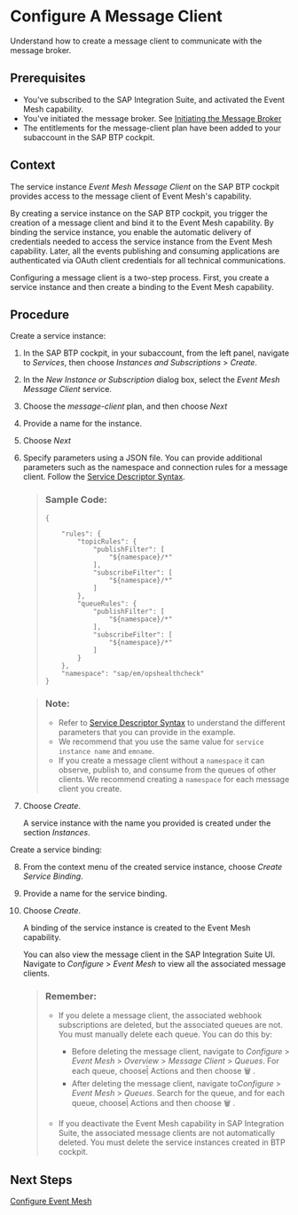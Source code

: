 <!-- loio867c517256d74cc2ad9eab3dd22eb916 -->

<link rel="stylesheet" type="text/css" href="css/sap-icons.css"/>

# Configure A Message Client

Understand how to create a message client to communicate with the message broker.



<a name="loio867c517256d74cc2ad9eab3dd22eb916__prereq_iq3_4nd_yfc"/>

## Prerequisites

-   You've subscribed to the SAP Integration Suite, and activated the Event Mesh capability.
-   You've initiated the message broker. See [Initiating the Message Broker](https://help.sap.com/docs/integration-suite/sap-integration-suite/initiating-event-mesh?version=CLOUD)
-   The entitlements for the message-client plan have been added to your subaccount in the SAP BTP cockpit.



## Context

The service instance *Event Mesh Message Client* on the SAP BTP cockpit provides access to the message client of Event Mesh's capability.

By creating a service instance on the SAP BTP cockpit, you trigger the creation of a message client and bind it to the Event Mesh capability. By binding the service instance, you enable the automatic delivery of credentials needed to access the service instance from the Event Mesh capability. Later, all the events publishing and consuming applications are authenticated via OAuth client credentials for all technical communications.

Configuring a message client is a two-step process. First, you create a service instance and then create a binding to the Event Mesh capability.



## Procedure

Create a service instance:

1.  In the SAP BTP cockpit, in your subaccount, from the left panel, navigate to *Services*, then choose *Instances and Subscriptions* \> *Create*.

2.  In the *New Instance or Subscription* dialog box, select the *Event Mesh Message Client* service.

3.  Choose the *message-client* plan, and then choose *Next*

4.  Provide a name for the instance.

5.  Choose *Next*

6.  Specify parameters using a JSON file. You can provide additional parameters such as the namespace and connection rules for a message client. Follow the [Service Descriptor Syntax](service-descriptor-syntax-b70eaad.md).

    > ### Sample Code:  
    > ```
    > {
    >     
    >     "rules": {
    >         "topicRules": {
    >             "publishFilter": [
    >                 "${namespace}/*"
    >             ],
    >             "subscribeFilter": [
    >                 "${namespace}/*"
    >             ]
    >         },
    >         "queueRules": {
    >             "publishFilter": [
    >                 "${namespace}/*"
    >             ],
    >             "subscribeFilter": [
    >                 "${namespace}/*"
    >             ]
    >         }
    >     },
    >     "namespace": "sap/em/opshealthcheck"
    > }
    > ```

    > ### Note:  
    > -   Refer to [Service Descriptor Syntax](service-descriptor-syntax-b70eaad.md) to understand the different parameters that you can provide in the example.
    > -   We recommend that you use the same value for `service instance name` and `emname`.
    > -   If you create a message client without a `namespace` it can observe, publish to, and consume from the queues of other clients. We recommend creating a `namespace` for each message client you create.

7.  Choose *Create*.

    A service instance with the name you provided is created under the section *Instances*.


Create a service binding:

8.  From the context menu of the created service instance, choose *Create Service Binding*.

9.  Provide a name for the service binding.

10. Choose *Create*.

    A binding of the service instance is created to the Event Mesh capability.

    You can also view the message client in the SAP Integration Suite UI. Navigate to *Configure* \> *Event Mesh* to view all the associated message clients.

    > ### Remember:  
    > -   If you delete a message client, the associated webhook subscriptions are deleted, but the associated queues are not. You must manually delete each queue. You can do this by:
    > 
    >     -   Before deleting the message client, navigate to *Configure* \> *Event Mesh* \> *Overview* \> *Message Client* \> *Queues*. For each queue, choose<span class="SAP-icons-V5"></span> Actions and then choose :wastebasket: .
    >     -   After deleting the message client, navigate to*Configure* \> *Event Mesh* \> *Queues*. Search for the queue, and for each queue, choose<span class="SAP-icons-V5"></span> Actions and then choose :wastebasket: .
    > 
    > -   If you deactivate the Event Mesh capability in SAP Integration Suite, the associated message clients are not automatically deleted. You must delete the service instances created in BTP cockpit.




<a name="loio867c517256d74cc2ad9eab3dd22eb916__postreq_pgt_y1z_sdc"/>

## Next Steps

[Configure Event Mesh](50-Development/configure-event-mesh-77e213c.md)

